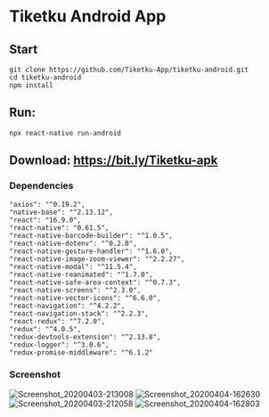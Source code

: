# Tiketku Android App

## Start
```
git clone https://github.com/Tiketku-App/tiketku-android.git
cd tiketku-android
npm install
```

## Run:
```
npx react-native run-android
```

## Download: https://bit.ly/Tiketku-apk

### Dependencies
    "axios": "^0.19.2",
    "native-base": "^2.13.12",
    "react": "16.9.0",
    "react-native": "0.61.5",
    "react-native-barcode-builder": "^1.0.5",
    "react-native-dotenv": "^0.2.0",
    "react-native-gesture-handler": "^1.6.0",
    "react-native-image-zoom-viewer": "^2.2.27",
    "react-native-modal": "^11.5.4",
    "react-native-reanimated": "^1.7.0",
    "react-native-safe-area-context": "^0.7.3",
    "react-native-screens": "^2.3.0",
    "react-native-vector-icons": "^6.6.0",
    "react-navigation": "^4.2.2",
    "react-navigation-stack": "^2.2.3",
    "react-redux": "^7.2.0",
    "redux": "^4.0.5",
    "redux-devtools-extension": "^2.13.8",
    "redux-logger": "^3.0.6",
    "redux-promise-middleware": "^6.1.2"
    
### Screenshot 

![Screenshot_20200403-213008](https://user-images.githubusercontent.com/50796200/78528431-8f27a400-7809-11ea-92a8-7e6822122cc1.png)
![Screenshot_20200404-162630](https://user-images.githubusercontent.com/50796200/78528695-31478c00-780a-11ea-90c9-76b37f512e6a.png)
![Screenshot_20200403-212058](https://user-images.githubusercontent.com/50796200/78528437-964eb200-7809-11ea-9f9e-01449a42a942.png)
![Screenshot_20200404-162803](https://user-images.githubusercontent.com/50796200/78528618-01988400-780a-11ea-9b47-aba9ea83915e.png)
